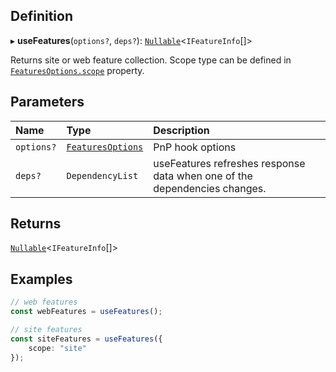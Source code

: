 ## Definition

▸ **useFeatures**(`options?`, `deps?`): [`Nullable`](../Types/NullableT.md)<`IFeatureInfo`[]\>

Returns site or web feature collection. Scope type can be defined in [`FeaturesOptions.scope`](../Interfaces/FeaturesOptions.md#scope) property.

## Parameters

| Name | Type | Description |
| :------ | :------ | :------ |
| `options?` | [`FeaturesOptions`](../Interfaces/FeaturesOptions.md) | PnP hook options |
| `deps?` | `DependencyList` | useFeatures refreshes response data when one of the dependencies changes. |

## Returns

[`Nullable`](../Types/NullableT.md)<`IFeatureInfo`[]\>

## Examples

```typescript
// web features
const webFeatures = useFeatures();

// site features
const siteFeatures = useFeatures({
	scope: "site"
});
```
